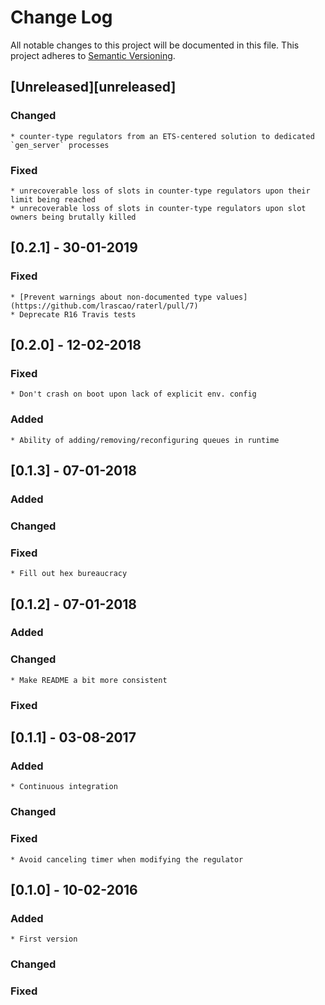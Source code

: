# Change Log
All notable changes to this project will be documented in this file.
This project adheres to [Semantic Versioning](http://semver.org/).

## [Unreleased][unreleased]
### Changed
    * counter-type regulators from an ETS-centered solution to dedicated `gen_server` processes
### Fixed
    * unrecoverable loss of slots in counter-type regulators upon their limit being reached
    * unrecoverable loss of slots in counter-type regulators upon slot owners being brutally killed

## [0.2.1] - 30-01-2019
### Fixed
    * [Prevent warnings about non-documented type values](https://github.com/lrascao/raterl/pull/7)
    * Deprecate R16 Travis tests

## [0.2.0] - 12-02-2018
### Fixed
    * Don't crash on boot upon lack of explicit env. config
### Added
    * Ability of adding/removing/reconfiguring queues in runtime

## [0.1.3] - 07-01-2018
### Added
### Changed
### Fixed
    * Fill out hex bureaucracy

## [0.1.2] - 07-01-2018
### Added
### Changed
    * Make README a bit more consistent
### Fixed

## [0.1.1] - 03-08-2017
### Added
    * Continuous integration
### Changed
### Fixed
    * Avoid canceling timer when modifying the regulator

## [0.1.0] - 10-02-2016
### Added
    * First version
### Changed
### Fixed
